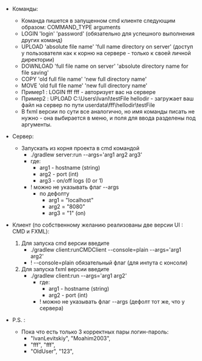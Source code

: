 - Команды:
   - Команда пишется в запущенном cmd клиенте следующим образом:
        COMMAND_TYPE arguments
   - LOGIN 'login' 'password' (обязательно для успешного выполнения других команд)
   - UPLOAD 'absolute file name' 'full name directory on server' (доступ у пользователя как к корню на сервере - только к своей личной директории)
   - DOWNLOAD 'full file name on server' 'absolute directory name for file saving'
   - COPY 'old full file name' 'new full directory name'
   - MOVE 'old full file name' 'new full directory name'
   - Пример1 : LOGIN fff fff - авторизует вас на сервере
   - Пример2 : UPLOAD C:\Users\Ivanl\testFile hellodir - загружает ваш файл на сервер по пути userdata\fff\hellodir\testFile
   - В fxml версии по сути все аналогично, но имя команды писать не нужно - она выбирается в меню, и поля для ввода разделены под аргументы.


- Сервер:
    - Запускать из корня проекта в cmd командой
        - ./gradlew server:run --args='arg1 arg2 arg3'
        - где:
            - arg1 - hostname (string)
            - arg2 - port (int)
            - arg3 - on/off logs (0 or 1)
        - ! можно не указывать флаг --args 
            - по дефолту
              - arg1 = "localhost"
              - arg2 = "8080"
              - arg3 = "1" (on)

- Клиент (по собственному желанию реализованы две версии UI : CMD и FXML):
    1) Для запуска cmd версии введите
        - ./gradlew client:runCMDClient --console=plain --args='arg1 arg2'
        - ! --console=plain обязательный флаг (для инпута с консоли)
    2) Для запуска fxml версии введите
        - ./gradlew client:run --args='arg1 arg2'
            - где: 
                - arg1 - hostname (string)
                - arg2 - port (int)
            - ! можно не указывать флаг --args (дефолт тот же, что у сервера)
- P.S. :
  - Пока что есть только 3 корректных пары логин-пароль:
    - "IvanLevitskiy", "Moahim2003",
    - "fff", "fff",
    - "OldUser", "123",
  
